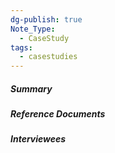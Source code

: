 ```yaml
---
dg-publish: true
Note_Type:
  - CaseStudy
tags:
  - casestudies
---
```

##### Summary


##### Reference Documents
##### Interviewees
